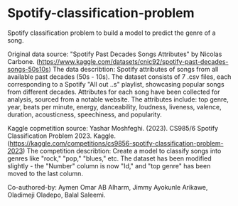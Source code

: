 # Spotify-classification-problem

Spotify classification problem to build a model to predict the genre of a song.


Original data source: "Spotify Past Decades Songs Attributes" by Nicolas Carbone. (https://www.kaggle.com/datasets/cnic92/spotify-past-decades-songs-50s10s)
The data describtion: Spotify attributes of songs from all available past decades (50s - 10s). The dataset consists of 7 .csv files, each corresponding to a Spotify "All out ..s" playlist, showcasing popular songs from different decades. Attributes for each song have been collected for analysis, sourced from a notable website. The attributes include: top genre, year, beats per minute, energy, danceability, loudness, liveness, valence, duration, acousticness, speechiness, and popularity.

Kaggle copmetition source: Yashar Moshfeghi. (2023). CS985/6 Spotify Classification Problem 2023. Kaggle. (https://kaggle.com/competitions/cs9856-spotify-classification-problem-2023) 
The competition describtion: Create a model to classify songs into genres like "rock," "pop," "blues," etc. The dataset has been modified slightly - the "Number" column is now "Id," and "top genre" has been moved to the last column.

Co-authored-by: Aymen Omar AB Alharm, Jimmy Ayokunle Arikawe, Oladimeji Oladepo, Balal Saleemi.
